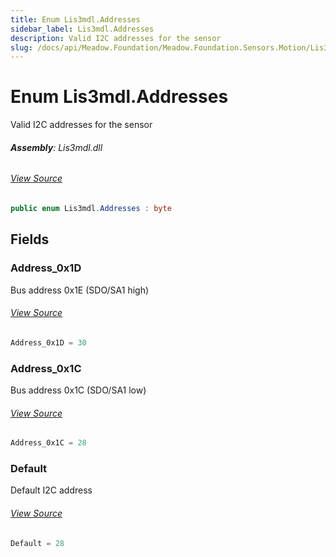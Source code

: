 ```yaml
---
title: Enum Lis3mdl.Addresses
sidebar_label: Lis3mdl.Addresses
description: Valid I2C addresses for the sensor
slug: /docs/api/Meadow.Foundation/Meadow.Foundation.Sensors.Motion/Lis3mdl.Addresses
---
```

# Enum Lis3mdl.Addresses
Valid I2C addresses for the sensor

###### **Assembly**: Lis3mdl.dll
###### [View Source](https://github.com/WildernessLabs/Meadow.Foundation.git/blob/develop/Source/Meadow.Foundation.Peripherals/Sensors.Motion.Lis3mdl/Driver/Lis3mdl.Enums.cs#L8)
```csharp title="Declaration"
public enum Lis3mdl.Addresses : byte
```
## Fields
### Address_0x1D
Bus address 0x1E (SDO/SA1 high)
###### [View Source](https://github.com/WildernessLabs/Meadow.Foundation.git/blob/develop/Source/Meadow.Foundation.Peripherals/Sensors.Motion.Lis3mdl/Driver/Lis3mdl.Enums.cs#L13)
```csharp title="Declaration"
Address_0x1D = 30
```
### Address_0x1C
Bus address 0x1C (SDO/SA1 low)
###### [View Source](https://github.com/WildernessLabs/Meadow.Foundation.git/blob/develop/Source/Meadow.Foundation.Peripherals/Sensors.Motion.Lis3mdl/Driver/Lis3mdl.Enums.cs#L17)
```csharp title="Declaration"
Address_0x1C = 28
```
### Default
Default I2C address
###### [View Source](https://github.com/WildernessLabs/Meadow.Foundation.git/blob/develop/Source/Meadow.Foundation.Peripherals/Sensors.Motion.Lis3mdl/Driver/Lis3mdl.Enums.cs#L21)
```csharp title="Declaration"
Default = 28
```
